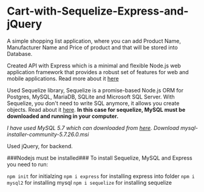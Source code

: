 # Cart-with-Sequelize-Express-and-jQuery

A simple shopping list application, where you can add Product Name, Manufacturer Name and Price of product and that will be stored into Database.

Created API with Express which is a minimal and flexible Node.js web application framework that provides a robust set of features for web and mobile applications.
Read more about it [here](https://expressjs.com/)

Used Sequelize library, Sequelize is a promise-based Node.js ORM for Postgres, MySQL, MariaDB, SQLite and Microsoft SQL Server. 
With Sequelize, you don't need to write SQL anymore, it allows you create objects.
Read about it [here](http://docs.sequelizejs.com/).
**In this case for sequelize, MySQL must be downloaded and running in your computer.**

_I have used MySQL 5.7 which can downloaded from [here](https://dev.mysql.com/downloads/installer/). Download mysql-installer-community-5.7.26.0.msi_

Used jQuery, for backend.

###Nodejs must be installed###
To install Sequelize, MySQL and Express you need to run:

```npm init``` for initialzing
```npm i express``` for installing express into folder
```npm i mysql2```  for installing mysql
```npm i sequelize``` for installing sequelize
